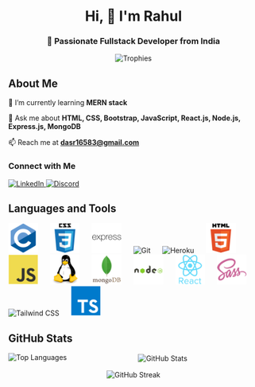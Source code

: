 <!-- Header Section -->
<h1 align="center"> Hi, 👋 I'm Rahul</h1>
<h3 align="center">🚀 Passionate Fullstack Developer from India</h3>

<!-- Trophy Section -->
<p align="center"> 
  <img src="https://github-profile-trophy.vercel.app/?username=rahul956777&theme=onedark" alt="Trophies" />
</p>

<!-- About Me Section -->
## About Me

🌱 I’m currently learning **MERN stack**

💬 Ask me about **HTML, CSS, Bootstrap, JavaScript, React.js, Node.js, Express.js, MongoDB**

📫 Reach me at **[dasr16583@gmail.com](mailto:dasr16583@gmail.com)**

<!-- Social Links Section -->
### Connect with Me
<p align="left">
  <a href="https://linkedin.com/in/rahul-das-277964223/" target="_blank">
    <img src="https://raw.githubusercontent.com/rahuldkjain/github-profile-readme-generator/master/src/images/icons/Social/linked-in-alt.svg" alt="LinkedIn" height="30" width="40" />
  </a>
  <a href="https://discord.gg/hWygjEnA" target="_blank">
    <img src="https://raw.githubusercontent.com/rahuldkjain/github-profile-readme-generator/master/src/images/icons/Social/discord.svg" alt="Discord" height="30" width="40" />
  </a>
</p>

<!-- Languages and Tools Section -->
<!-- Languages and Tools Section -->
## Languages and Tools

<div align="left">
  <img src="https://raw.githubusercontent.com/devicons/devicon/master/icons/c/c-original.svg" alt="C" width="60" height="60" style="margin-right: 20px;">
  <img src="https://raw.githubusercontent.com/devicons/devicon/master/icons/css3/css3-original-wordmark.svg" alt="CSS3" width="60" height="60" style="margin-right: 20px;">
  <img src="https://raw.githubusercontent.com/devicons/devicon/master/icons/express/express-original-wordmark.svg" alt="Express.js" width="60" height="60" style="margin-right: 20px;">
  <img src="https://www.vectorlogo.zone/logos/git-scm/git-scm-icon.svg" alt="Git" width="60" height="60" style="margin-right: 20px;">
  <img src="https://www.vectorlogo.zone/logos/heroku/heroku-icon.svg" alt="Heroku" width="60" height="60" style="margin-right: 20px;">
  <img src="https://raw.githubusercontent.com/devicons/devicon/master/icons/html5/html5-original-wordmark.svg" alt="HTML5" width="60" height="60" style="margin-right: 20px;">
  <img src="https://raw.githubusercontent.com/devicons/devicon/master/icons/javascript/javascript-original.svg" alt="JavaScript" width="60" height="60" style="margin-right: 20px;">
  <img src="https://raw.githubusercontent.com/devicons/devicon/master/icons/linux/linux-original.svg" alt="Linux" width="60" height="60" style="margin-right: 20px;">
  <img src="https://raw.githubusercontent.com/devicons/devicon/master/icons/mongodb/mongodb-original-wordmark.svg" alt="MongoDB" width="60" height="60" style="margin-right: 20px;">
  <img src="https://raw.githubusercontent.com/devicons/devicon/master/icons/nodejs/nodejs-original-wordmark.svg" alt="Node.js" width="60" height="60" style="margin-right: 20px;">
  <img src="https://raw.githubusercontent.com/devicons/devicon/master/icons/react/react-original-wordmark.svg" alt="React" width="60" height="60" style="margin-right: 20px;">
  <img src="https://raw.githubusercontent.com/devicons/devicon/master/icons/sass/sass-original.svg" alt="Sass" width="60" height="60" style="margin-right: 20px;">
  <img src="https://www.vectorlogo.zone/logos/tailwindcss/tailwindcss-icon.svg" alt="Tailwind CSS" width="60" height="60" style="margin-right: 20px;">
  <img src="https://raw.githubusercontent.com/devicons/devicon/master/icons/typescript/typescript-original.svg" alt="TypeScript" width="60" height="60" style="margin-right: 20px;">
</div>




<!-- GitHub Stats Section -->
## GitHub Stats

<div align="center">
  <p>
    <img align="left" src="https://github-readme-stats.vercel.app/api/top-langs?username=rahul956777&show_icons=true&locale=en&layout=compact&theme=onedark" alt="Top Languages" />
  </p>
  <p>
    <img align="center" src="https://github-readme-stats.vercel.app/api?username=rahul956777&show_icons=true&locale=en&theme=onedark" alt="GitHub Stats" />
  </p>
</div>
<!-- GitHub Streak Section -->

<div align="center">
  <p>
    <img align="center" src="https://github-readme-streak-stats.herokuapp.com/?user=rahul956777&theme=dark&hide_border=true&stroke=0000&background=060A0CD0" alt="GitHub Streak" />
  </p>
</div>
